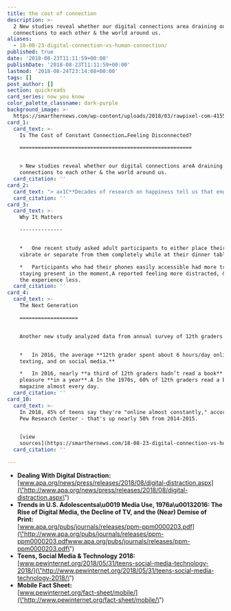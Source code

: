 ```yaml
---
title: the cost of connection
description: >-
  2 New studies reveal whether our digital connections area draining our
  connections to each other & the world around us.
aliases:
  - 18-08-23-digital-connection-vs-human-connection/
published: true
date: '2018-08-23T11:11:59+00:00'
publishDate: '2018-08-23T11:11:59+00:00'
lastmod: '2018-08-24T23:14:08+00:00'
tags: []
post_author: []
section: quickreads
card_series: now you know
color_palette_classname: dark-purple
background_image: >-
  https://smarthernews.com/wp-content/uploads/2018/03/rawpixel-com-415585-unsplash-scaled.jpg
card_1:
  card_text: >-
    Is The Cost of Constant Connection…Feeling Disconnected?

    ========================================================


    > New studies reveal whether our digital connections areA draining our
    connections to each other & the world around us.
  card_citation: ''
card_2:
  card_text: "> ax1C**Decades of research on happiness tell us that engaging positively with others is critical for our well-being.** Modern technology may be wonderful, but it can … take away from the special moments we have with friends and family in person.ax1Dn> n> Ryan Dwyer of the University of British Columbia on his study of smartphone distraction at the dinner table."
  card_citation: ''
card_3:
  card_text: >-
    Why It Matters

    --------------


    *   One recent study asked adult participants to either place their phone on
    vibrate or separate from them completely while at their dinner tables.

    *   Participants who had their phones easily accessible had more trouble
    staying present in the moment,A reported feeling more distracted, & enjoyed
    the experience less.
  card_citation: ''
card_4:
  card_text: >-
    The Next Generation

    ===================


    Another new study analyzed data from annual survey of 12th graders


    *   In 2016, the average **12th grader spent about 6 hours/day online,
    texting, and on social media.**

    *   In 2016, nearly **a third of 12th graders hadn’t read a book** for
    pleasure **in a year**.A In the 1970s, 60% of 12th graders read a book or
    magazine almost every day.
  card_citation: ''
card_10:
  card_text: >-
    In 2018, 45% of teens say they're "online almost constantly," according to
    Pew Research Center - that's up nearly 50% from 2014-2015.


    [view
    sources](https://smarthernews.com/18-08-23-digital-connection-vs-human-connection/)
  card_citation: ''

---
```

*   **Dealing With Digital Distraction:**  
    [www.apa.org/news/press/releases/2018/08/digital-distraction.aspx](\"http://www.apa.org/news/press/releases/2018/08/digital-distraction.aspx\")
*   **Trends in U.S. Adolescentsa\\u0019 Media Use, 1976a\\u00132016: The Rise of Digital Media, the Decline of TV, and the (Near) Demise of Print:**  
    [www.apa.org/pubs/journals/releases/ppm-ppm0000203.pdf](\"http://www.apa.org/pubs/journals/releases/ppm-ppm0000203.pdfwww.apa.org/pubs/journals/releases/ppm-ppm0000203.pdf\")
*   **Teens, Social Media & Technology 2018:**  
    [www.pewinternet.org/2018/05/31/teens-social-media-technology-2018/](\"http://www.pewinternet.org/2018/05/31/teens-social-media-technology-2018/\")
*   **Mobile Fact Sheet:**  
    [www.pewinternet.org/fact-sheet/mobile/](\"http://www.pewinternet.org/fact-sheet/mobile/\")